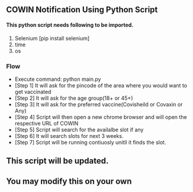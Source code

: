 ## COWIN Notification Using Python Script

#### This python script needs following to be imported.

1. Selenium [pip install selenium]
2. time
3. os

### Flow

- Execute command: python main.py
- [Step 1] It will ask for the pincode of the area where you would want to get vaccinated
- [Step 2] It will ask for the age group(18+ or 45+)
- [Step 3] It will ask for the preferred vaccine(Covisheild or Covaxin or Any)
- [Step 4] Script will then open a new chrome browser and will open the respective URL of COWIN
- [Step 5] Script will search for the availalbe slot if any
- [Step 6] It will search slots for next 3 weeks.
- [Step 7] Script will be running contiuosly unitll it finds the slot.

## This script will be updated.
## You may modify this on your own
